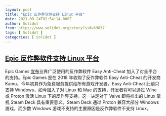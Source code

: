 ```yaml
---
layout: post
title: "Epic 反作弊软件支持 Linux 平台"
date: 2021-09-24T02:54:14.000Z
author: Solidot
from: https://www.solidot.org/story?sid=69037
tags: [ Solidot ]
categories: [ Solidot ]
---
```

<!--1632452054000-->
[Epic 反作弊软件支持 Linux 平台](https://www.solidot.org/story?sid=69037)
------

<div>
Epic Games <a href="https://dev.epicgames.com/en-US/news/epic-online-services-launches-anti-cheat-support-for-linux-mac-and-steam-deck">宣布</a>业界广泛使用的反作弊软件 Easy Anti-Cheat 加入了对全平台的支持。Epic Games 是在 2018 年收购了反作弊软件 Easy Anti-Cheat 的开发商 Kamu，今年初其作为免费服务提供给所有游戏开发者。Easy Anti-Cheat 此前只支持 Windows，如今加入了对 Linux 和 Mac 的支持，开发者将可以通过 Wine 或 Proton 激活 Linux 下的反作弊支持。这一决定对于 Valve 即将推出的 Linux 掌机 Steam Deck 具有重要意义。Steam Deck 通过 Proton 兼容大部分 Windows 游戏，而少数 Windows 游戏不支持的主要原因是反作弊软件不支持 Linux。
</div>
